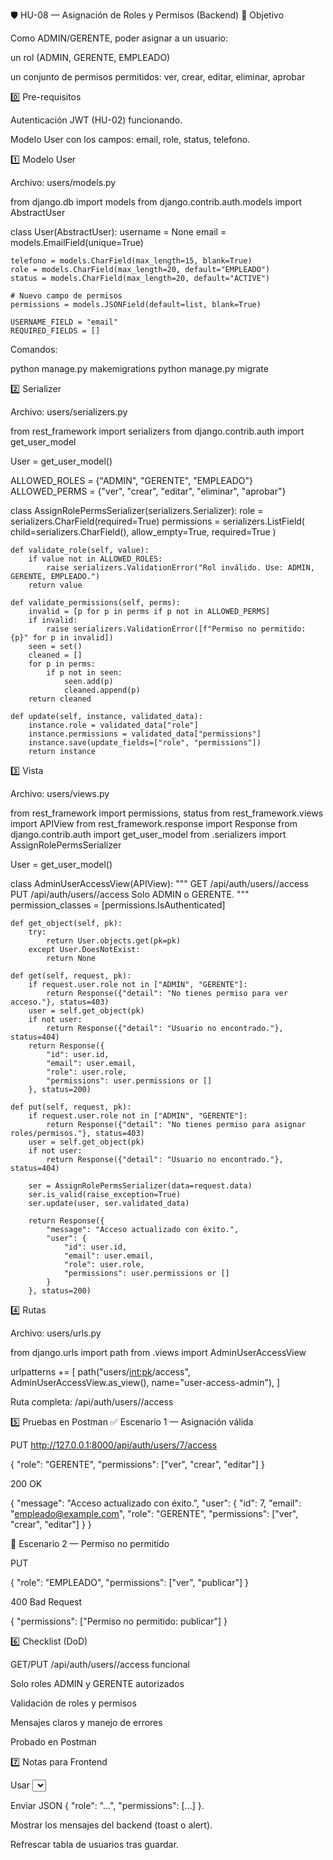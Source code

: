 🛡️ HU-08 — Asignación de Roles y Permisos (Backend)
🎯 Objetivo

Como ADMIN/GERENTE, poder asignar a un usuario:

un rol (ADMIN, GERENTE, EMPLEADO)

un conjunto de permisos permitidos: ver, crear, editar, eliminar, aprobar

0️⃣ Pre-requisitos

Autenticación JWT (HU-02) funcionando.

Modelo User con los campos: email, role, status, telefono.

1️⃣ Modelo User

Archivo: users/models.py

from django.db import models
from django.contrib.auth.models import AbstractUser

class User(AbstractUser):
    username = None
    email = models.EmailField(unique=True)

    telefono = models.CharField(max_length=15, blank=True)
    role = models.CharField(max_length=20, default="EMPLEADO")
    status = models.CharField(max_length=20, default="ACTIVE")

    # Nuevo campo de permisos
    permissions = models.JSONField(default=list, blank=True)

    USERNAME_FIELD = "email"
    REQUIRED_FIELDS = []


Comandos:

python manage.py makemigrations
python manage.py migrate

2️⃣ Serializer

Archivo: users/serializers.py

from rest_framework import serializers
from django.contrib.auth import get_user_model

User = get_user_model()

ALLOWED_ROLES = {"ADMIN", "GERENTE", "EMPLEADO"}
ALLOWED_PERMS = {"ver", "crear", "editar", "eliminar", "aprobar"}

class AssignRolePermsSerializer(serializers.Serializer):
    role = serializers.CharField(required=True)
    permissions = serializers.ListField(
        child=serializers.CharField(), allow_empty=True, required=True
    )

    def validate_role(self, value):
        if value not in ALLOWED_ROLES:
            raise serializers.ValidationError("Rol inválido. Use: ADMIN, GERENTE, EMPLEADO.")
        return value

    def validate_permissions(self, perms):
        invalid = [p for p in perms if p not in ALLOWED_PERMS]
        if invalid:
            raise serializers.ValidationError([f"Permiso no permitido: {p}" for p in invalid])
        seen = set()
        cleaned = []
        for p in perms:
            if p not in seen:
                seen.add(p)
                cleaned.append(p)
        return cleaned

    def update(self, instance, validated_data):
        instance.role = validated_data["role"]
        instance.permissions = validated_data["permissions"]
        instance.save(update_fields=["role", "permissions"])
        return instance

3️⃣ Vista

Archivo: users/views.py

from rest_framework import permissions, status
from rest_framework.views import APIView
from rest_framework.response import Response
from django.contrib.auth import get_user_model
from .serializers import AssignRolePermsSerializer

User = get_user_model()

class AdminUserAccessView(APIView):
    """
    GET /api/auth/users/<id>/access
    PUT /api/auth/users/<id>/access
    Solo ADMIN o GERENTE.
    """
    permission_classes = [permissions.IsAuthenticated]

    def get_object(self, pk):
        try:
            return User.objects.get(pk=pk)
        except User.DoesNotExist:
            return None

    def get(self, request, pk):
        if request.user.role not in ["ADMIN", "GERENTE"]:
            return Response({"detail": "No tienes permiso para ver acceso."}, status=403)
        user = self.get_object(pk)
        if not user:
            return Response({"detail": "Usuario no encontrado."}, status=404)
        return Response({
            "id": user.id,
            "email": user.email,
            "role": user.role,
            "permissions": user.permissions or []
        }, status=200)

    def put(self, request, pk):
        if request.user.role not in ["ADMIN", "GERENTE"]:
            return Response({"detail": "No tienes permiso para asignar roles/permisos."}, status=403)
        user = self.get_object(pk)
        if not user:
            return Response({"detail": "Usuario no encontrado."}, status=404)

        ser = AssignRolePermsSerializer(data=request.data)
        ser.is_valid(raise_exception=True)
        ser.update(user, ser.validated_data)

        return Response({
            "message": "Acceso actualizado con éxito.",
            "user": {
                "id": user.id,
                "email": user.email,
                "role": user.role,
                "permissions": user.permissions or []
            }
        }, status=200)

4️⃣ Rutas

Archivo: users/urls.py

from django.urls import path
from .views import AdminUserAccessView

urlpatterns += [
    path("users/<int:pk>/access", AdminUserAccessView.as_view(), name="user-access-admin"),
]


Ruta completa: /api/auth/users/<id>/access

5️⃣ Pruebas en Postman
✅ Escenario 1 — Asignación válida

PUT http://127.0.0.1:8000/api/auth/users/7/access

{
  "role": "GERENTE",
  "permissions": ["ver", "crear", "editar"]
}


200 OK

{
  "message": "Acceso actualizado con éxito.",
  "user": {
    "id": 7,
    "email": "empleado@example.com",
    "role": "GERENTE",
    "permissions": ["ver", "crear", "editar"]
  }
}

🚫 Escenario 2 — Permiso no permitido

PUT

{
  "role": "EMPLEADO",
  "permissions": ["ver", "publicar"]
}


400 Bad Request

{ "permissions": ["Permiso no permitido: publicar"] }

6️⃣ Checklist (DoD)

 GET/PUT /api/auth/users/<id>/access funcional

 Solo roles ADMIN y GERENTE autorizados

 Validación de roles y permisos

 Mensajes claros y manejo de errores

 Probado en Postman

7️⃣ Notas para Frontend

Usar <select> para role y checkboxes para permissions.

Enviar JSON { "role": "...", "permissions": [...] }.

Mostrar los mensajes del backend (toast o alert).

Refrescar tabla de usuarios tras guardar.